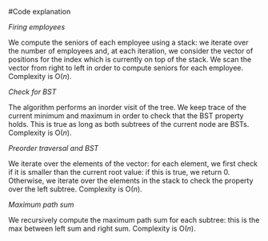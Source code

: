 #Code explanation

*Firing employees*

We compute the seniors of each employee using a stack: we iterate over the number of employees and, at each iteration, we consider the vector of positions for the index which is currently on top of the stack.
We scan the vector from right to left in order to compute seniors for each employee. Complexity is O($n$).

*Check for BST*

The algorithm performs an inorder visit of the tree. We keep trace of the current minimum and maximum in order to check that the BST property holds. This is true as long as both subtrees of the current node are BSTs. Complexity is O($n$).

*Preorder traversal and BST*

We iterate over the elements of the vector: for each element, we first check if it is smaller than the current root value: if this is true, we return 0. Otherwise, we iterate over the elements in the stack to check the property over the left subtree. Complexity is O($n$).

*Maximum path sum*

We recursively compute the maximum path sum for each subtree: this is the max between left sum and right sum. Complexity is O($n$).